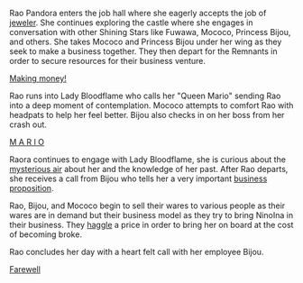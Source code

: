 Rao Pandora enters the job hall where she eagerly accepts the job of [jeweler](https://www.youtube.com/live/zmRDeC_aJUM?si=jFDNWI_EmN9S-nyd&t=1890). She continues exploring the castle where she engages in conversation with other Shining Stars like Fuwawa, Mococo, Princess Bijou, and others. She takes Mococo and Princess Bijou under her wing as they seek to make a business together. They then depart for the Remnants in order to secure resources for their business venture.

[Making money!](#embed:https://www.youtube.com/live/zmRDeC_aJUM?t=4400s)

Rao runs into Lady Bloodflame who calls her "Queen Mario" sending Rao into a deep moment of contemplation. Mococo attempts to comfort Rao with headpats to help her feel better. Bijou also checks in on her boss from her crash out.

[M A R I O](#embed:https://www.youtube.com/live/zmRDeC_aJUM?t=4844s)

Raora continues to engage with Lady Bloodflame, she is curious about the [mysterious air](https://www.youtube.com/live/zmRDeC_aJUM?si=lv4_37Z3C-neG7Fs&t=6615) about her and the knowledge of her past. After Rao departs, she receives a call from Bijou who tells her a very important [business proposition](https://www.youtube.com/live/zmRDeC_aJUM?si=FyLgQ_zBtSf6EpCZ&t=7104).

Rao, Bijou, and Mococo begin to sell their wares to various people as their wares are in demand but their business model as they try to bring NinoIna in their business. They [haggle](https://www.youtube.com/live/zmRDeC_aJUM?t=10740s) a price in order to bring her on board at the cost of becoming broke.

Rao concludes her day with a heart felt call with her employee Bijou.

[Farewell](#embed:https://www.youtube.com/live/zmRDeC_aJUM?si=czHTmms2vxXnctbm)
